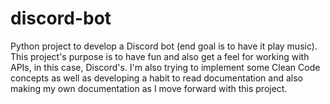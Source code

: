 # discord-bot
Python project to develop a Discord bot (end goal is to have it play music). This project's purpose is to have fun and also get a feel for working with APIs, in this case, Discord's. I'm also trying to implement some Clean Code concepts as well as developing a habit to read documentation and also making my own documentation as I move forward with this project.
